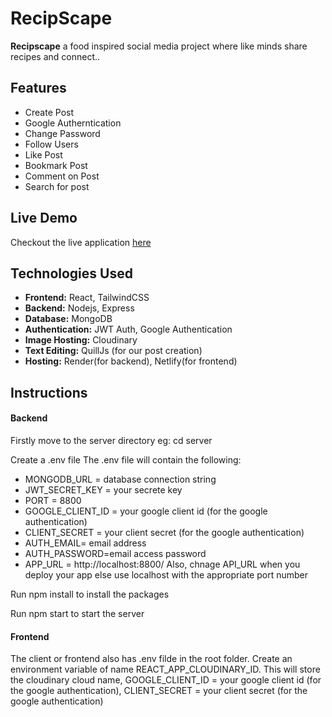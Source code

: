 # RecipScape

 **Recipscape**  a food inspired social media project where like minds share recipes and connect..

## Features

- Create Post
- Google Autherntication
- Change Password
- Follow Users
- Like Post
- Bookmark Post
- Comment on Post
- Search for post

## Live Demo

Checkout the live application [here](https://recipscape.netlify.app)

## Technologies Used 

- **Frontend:** React, TailwindCSS
- **Backend:** Nodejs, Express
- **Database:** MongoDB
- **Authentication:** JWT Auth, Google Authentication
- **Image Hosting:** Cloudinary
- **Text Editing:** QuillJs (for our post creation)
- **Hosting:** Render(for backend), Netlify(for frontend)
## Instructions

#### Backend
Firstly move to the server directory eg: cd server

Create a .env file The .env file will contain the following: 
-  MONGODB_URL = database connection string
-  JWT_SECRET_KEY = your secrete key
-   PORT = 8800
-   GOOGLE_CLIENT_ID = your google client id (for the google authentication)
-   CLIENT_SECRET  = your client secret (for the google authentication)
-  AUTH_EMAIL= email address
-  AUTH_PASSWORD=email access password
-   APP_URL = http://localhost:8800/
Also, chnage API_URL when you deploy your app else use localhost with the appropriate port number

Run npm install to install the packages

Run npm start to start the server

#### Frontend

The client or frontend also has .env filde in the root folder. Create an environment variable of name REACT_APP_CLOUDINARY_ID. This will store the cloudinary cloud name, GOOGLE_CLIENT_ID = your google client id (for the google authentication),  CLIENT_SECRET  = your client secret (for the google authentication)
